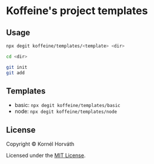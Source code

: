 # Koffeine's project templates

## Usage

```sh
npx degit koffeine/templates/<template> <dir>

cd <dir>

git init
git add
```

## Templates

- basic: `npx degit koffeine/templates/basic`
- node: `npx degit koffeine/templates/node`

## License

Copyright © Kornél Horváth

Licensed under the [MIT License](https://raw.githubusercontent.com/koffeine/templates/master/LICENSE).